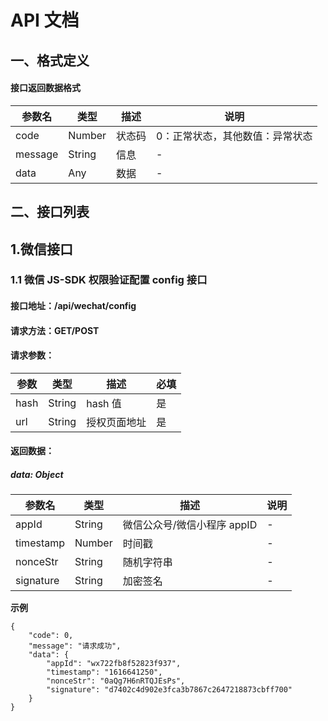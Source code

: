# API 文档

## 一、格式定义

#### 接口返回数据格式

| 参数名 | 类型   | 描述     | 说明                              |
| ------ | ------ | -------- | --------------------------------- |
| code   | Number | 状态码   | 0：正常状态，其他数值：异常状态 |
| message    | String | 信息     | -                                 |
| data   | Any    | 数据     | -                                 |

## 二、接口列表

## 1.微信接口

### 1.1 微信 JS-SDK 权限验证配置 config 接口

#### 接口地址：/api/wechat/config

#### 请求方法：GET/POST

#### 请求参数：

| 参数 | 类型   | 描述         | 必填 |
| ---- | ------ | ------------ | ---- |
| hash | String | hash 值      | 是   |
| url  | String | 授权页面地址 | 是   |

#### 返回数据：

##### data: Object

| 参数名    | 类型   | 描述                        | 说明 |
| --------- | ------ | --------------------------- | ---- |
| appId     | String | 微信公众号/微信小程序 appID | -    |
| timestamp | Number | 时间戳                      | -    |
| nonceStr  | String | 随机字符串                  | -    |
| signature | String | 加密签名                    | -    |

**示例**

```
{
    "code": 0,
    "message": "请求成功",
    "data": {
        "appId": "wx722fb8f52823f937",
        "timestamp": "1616641250",
        "nonceStr": "0aQg7H6nRTQJEsPs",
        "signature": "d7402c4d902e3fca3b7867c2647218873cbff700"
    }
}
```

